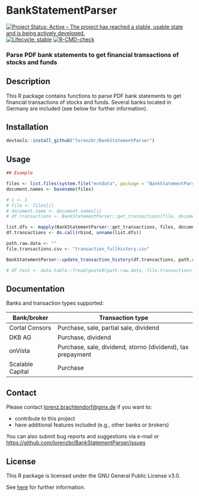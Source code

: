 # BankStatementParser

<!-- badges: start -->

[![Project Status: Active – The project has reached a stable, usable state and is being actively developed.](https://www.repostatus.org/badges/latest/active.svg)](https://www.repostatus.org/#active)
[![Lifecycle:
stable](https://img.shields.io/badge/lifecycle-stable-green.svg)](https://lifecycle.r-lib.org/articles/stages.html#stable-1)
[![R-CMD-check](https://github.com/lorenzbr/BankStatementParser/workflows/R-CMD-check/badge.svg)](https://github.com/lorenzbr/BankStatementParser/actions)
<!-- badges: end -->

### Parse PDF bank statements to get financial transactions of stocks and funds



## Description

This R package contains functions to parse PDF bank statements to get financial transactions of stocks and funds. Several banks located in Germany are included (see below for further information).


## Installation

```R
devtools::install_github("lorenzbr/BankStatementParser")
```

## Usage

```R
## Example

files <- list.files(system.file("extdata", package = "BankStatementParser"), pattern = "pdf", full.names = TRUE)
document.names <- basename(files)

# i <- 1
# file <- files[i]
# document.name <- document.names[i]
# df.transactions <- BankStatementParser::get_transactions(file, document.name)

list.dfs <- mapply(BankStatementParser::get_transactions, files, document.names, SIMPLIFY = FALSE)
df.transactions <- do.call(rbind, unname(list.dfs))

path.raw.data <- ""
file.transactions.csv <- "transaction_fullhistory.csv"

BankStatementParser::update_transaction_history(df.transactions, path.raw.data, file.transactions.csv)

# df.test <- data.table::fread(paste0(path.raw.data, file.transactions.csv))
```


## Documentation

Banks and transaction types supported:

| Bank/broker            | Transaction type      					|
|------------------------|--------------------------------------------------------------|
| Cortal Consors         | Purchase, sale, partial sale, dividend	     		|
| DKB AG                 | Purchase, dividend     					|
| onVista                | Purchase, sale, dividend, storno (dividend), tax prepayment	|
| Scalable Capital	 | Purchase							|


## Contact

Please contact <lorenz.brachtendorf@gmx.de> if you want to:
* contribute to this project
* have additional features included (e.g., other banks or brokers)

You can also submit bug reports and suggestions via e-mail or <https://github.com/lorenzbr/BankStatementParser/issues> 


## License

This R package is licensed under the GNU General Public License v3.0.

See [here](https://github.com/lorenzbr/BankStatementParser/blob/main/LICENSE) for further information.
